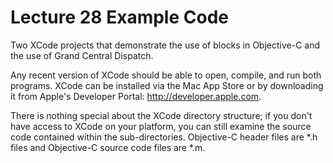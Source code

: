 # Lecture 28 Example Code

Two XCode projects that demonstrate the use of blocks in Objective-C and
the use of Grand Central Dispatch.

Any recent version of XCode should be able to open, compile, and run
both programs. XCode can be installed via the Mac App Store or by
downloading it from Apple's Developer Portal: <http://developer.apple.com>.

There is nothing special about the XCode directory structure; if you
don't have access to XCode on your platform, you can still examine
the source code contained within the sub-directories. Objective-C
header files are *.h files and Objective-C source code files are *.m.
